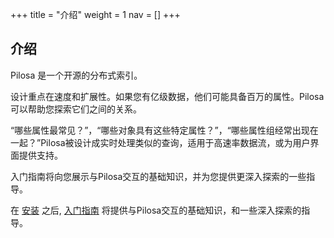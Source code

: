 +++
title = "介绍"
weight = 1
nav = []
+++


## 介绍


Pilosa 是一个开源的分布式索引。

[//]: # (TODO insert a graphic here?)

设计重点在速度和扩展性。如果您有亿级数据，他们可能具备百万的属性。Pilosa可以帮助您探索它们之间的关系。

“哪些属性最常见？”，“哪些对象具有这些特定属性？”，“哪些属性组经常出现在一起？”Pilosa被设计成实时处理类似的查询，适用于高速率数据流，或为用户界面提供支持。

入门指南将向您展示与Pilosa交互的基础知识，并为您提供更深入探索的一些指导。

在 [安装](../installation/) 之后, [入门指南](../getting-started/) 将提供与Pilosa交互的基础知识，和一些深入探索的指导。
